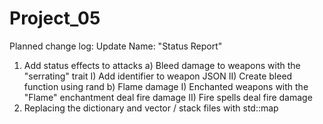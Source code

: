 # Project_05
Planned change log: 
Update Name: "Status Report"
1) Add status effects to attacks
    a) Bleed damage to weapons with the "serrating" trait
        I) Add identifier to weapon JSON
        II) Create bleed function using rand
    b) Flame damage
        I) Enchanted weapons with the "Flame" enchantment deal fire damage
        II) Fire spells deal fire damage 
2) Replacing the dictionary and vector / stack files with std::map